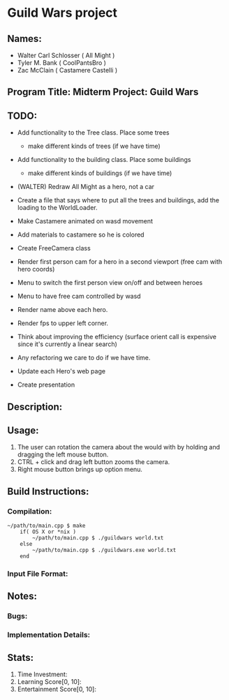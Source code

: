 # Guild Wars project

## Names: 
* Walter Carl Schlosser ( All Might ) 
* Tyler M. Bank ( CoolPantsBro )
* Zac McClain ( Castamere Castelli )

## Program Title: Midterm Project: Guild Wars	

## TODO:

* Add functionality to the Tree class. Place some trees
	* make different kinds of trees (if we have time)
* Add functionality to the building class. Place some buildings
	* make different kinds of buildings (if we have time)

* (WALTER) Redraw All Might as a hero, not a car
* Create a file that says where to put all the trees and buildings, add the loading to the WorldLoader.

* Make Castamere animated on wasd movement

* Add materials to castamere so he is colored

* Create FreeCamera class
* Render first person cam for a hero in a second viewport (free cam with hero coords)
* Menu to switch the first person view on/off and between heroes
* Menu to have free cam controlled by wasd

* Render name above each hero.
* Render fps to upper left corner.

* Think about improving the efficiency (surface orient call is expensive since it's currently a linear search)

* Any refactoring we care to do if we have time.

* Update each Hero's web page
* Create presentation

## Description:

## Usage:
1. The user can rotation the camera about the would with by holding and dragging the left mouse button.
2. CTRL + click and drag left button zooms the camera.
3. Right mouse button brings up option menu.

## Build Instructions:
### Compilation:
	~/path/to/main.cpp $ make
        if( OS X or *nix )
            ~/path/to/main.cpp $ ./guildwars world.txt
        else
            ~/path/to/main.cpp $ ./guildwars.exe world.txt
        end

### Input File Format:

## Notes:
### Bugs:

### Implementation Details:

## Stats:
1. Time Investment:
2. Learning Score[0, 10]:
3. Entertainment Score[0, 10]:
